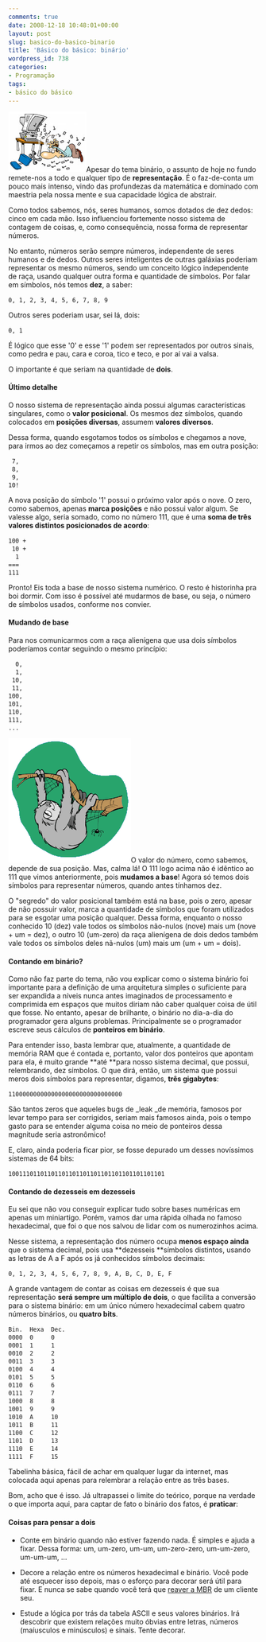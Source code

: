 ```yaml
---
comments: true
date: 2008-12-18 10:48:01+00:00
layout: post
slug: basico-do-basico-binario
title: 'Básico do básico: binário'
wordpress_id: 738
categories:
- Programação
tags:
- básico do básico
---
```


[![Número um e zero caindo do computador.](/images/numeros-um-e-zero-caindo-do-computador.png)](http://www.illustrationsof.com/details/clipart/8741.html)Apesar do tema binário, o assunto de hoje no fundo remete-nos a todo e qualquer tipo de **representação**. É o faz-de-conta um pouco mais intenso, vindo das profundezas da matemática e dominado com maestria pela nossa mente e sua capacidade lógica de abstrair.

Como todos sabemos, nós, seres humanos, somos dotados de dez dedos: cinco em cada mão. Isso influenciou fortemente nosso sistema de contagem de coisas, e, como consequência, nossa forma de representar números.

No entanto, números serão sempre números, independente de seres humanos e de dedos. Outros seres inteligentes de outras galáxias poderiam representar os mesmo números, sendo um conceito lógico independente de raça, usando qualquer outra forma e quantidade de símbolos. Por falar em símbolos, nós temos **dez**, a saber:

    
    0, 1, 2, 3, 4, 5, 6, 7, 8, 9


Outros seres poderiam usar, sei lá, dois:

    
    0, 1


É lógico que esse '0' e esse '1' podem ser representados por outros sinais, como pedra e pau, cara e coroa, tico e teco, e por aí vai a valsa.

O importante é que seriam na quantidade de **dois**.




#### Último detalhe


O nosso sistema de representação ainda possui algumas características singulares, como o **valor posicional**. Os mesmos dez símbolos, quando colocados em **posições diversas**, assumem **valores diversos**.

Dessa forma, quando esgotamos todos os símbolos e chegamos a nove, para irmos ao dez começamos a repetir os símbolos, mas em outra posição:

    
     7,
     8,
     9,
    10!


A nova posição do símbolo '1' possui o próximo valor após o nove. O zero, como sabemos, apenas **marca posições** e não possui valor algum. Se valesse algo, seria somado, como no número 111, que é uma **soma de três valores distintos posicionados de acordo**:

    
    100 +
     10 +
      1
    ===
    111


Pronto! Eis toda a base de nosso sistema numérico. O resto é historinha pra boi dormir. Com isso é possível até mudarmos de base, ou seja, o número de símbolos usados, conforme nos convier.


#### Mudando de base


Para nos comunicarmos com a raça alienígena que usa dois símbolos poderíamos contar seguindo o mesmo princípio:

    
      0,
      1,
     10,
     11,
    100,
    101,
    110,
    111,
    ...


[![Os bichos-preguiça possuem dois dedos!](/images/bicho-preguica.gif)](http://www.colegiosaofrancisco.com.br/alfa/animais/bicho-preguica.php)O valor do número, como sabemos, depende de sua posição. Mas, calma lá! O 111 logo acima não é idêntico ao 111 que vimos anteriormente, pois **mudamos a base**! Agora só temos dois símbolos para representar números, quando antes tínhamos dez.

O "segredo" do valor posicional também está na base, pois o zero, apesar de não possuir valor, marca a quantidade de símbolos que foram utilizados para se esgotar uma posição qualquer. Dessa forma, enquanto o nosso conhecido 10 (dez) vale todos os símbolos não-nulos (nove) mais um (nove + um = dez), o outro 10 (um-zero) da raça alienígena de dois dedos também vale todos os símbolos deles nã-nulos (um) mais um (um + um = dois).


#### Contando em binário?


Como não faz parte do tema, não vou explicar como o sistema binário foi importante para a definição de uma arquitetura simples o suficiente para ser expandida a níveis nunca antes imaginados de processamento e comprimida em espaços que muitos diriam não caber qualquer coisa de útil que fosse. No entanto, apesar de brilhante, o binário no dia-a-dia do programador gera alguns problemas. Principalmente se o programador escreve seus cálculos de **ponteiros em binário**.

Para entender isso, basta lembrar que, atualmente, a quantidade de memória RAM que é contada e, portanto, valor dos ponteiros que apontam para ela, é muito grande **até **para nosso sistema decimal, que possui, relembrando, dez símbolos. O que dirá, então, um sistema que possui meros dois símbolos para representar, digamos, **três gigabytes**:

    
    11000000000000000000000000000000


São tantos zeros que aqueles bugs de _leak _de memória, famosos por levar tempo para ser corrigidos, seriam mais famosos ainda, pois o tempo gasto para se entender alguma coisa no meio de ponteiros dessa magnitude seria astronômico!

E, claro, ainda poderia ficar pior, se fosse depurado um desses novíssimos sistemas de 64 bits:

    
    10011101101101101101101101101101101101101101




#### Contando de dezesseis em dezesseis


Eu sei que não vou conseguir explicar tudo sobre bases numéricas em apenas um miniartigo. Porém, vamos dar uma rápida olhada no famoso hexadecimal, que foi o que nos salvou de lidar com os numerozinhos acima.

Nesse sistema, a representação dos número ocupa **menos espaço ainda** que o sistema decimal, pois usa **dezesseis **símbolos distintos, usando as letras de A a F após os já conhecidos símbolos decimais:

    
    0, 1, 2, 3, 4, 5, 6, 7, 8, 9, A, B, C, D, E, F


A grande vantagem de contar as coisas em dezesseis é que sua representação **será sempre um múltiplo de dois**, o que facilita a conversão para o sistema binário: em um único número hexadecimal cabem quatro números binários, ou **quatro bits**.

    
    Bin.  Hexa  Dec.
    0000  0     0
    0001  1     1
    0010  2     2
    0011  3     3
    0100  4     4
    0101  5     5
    0110  6     6
    0111  7     7
    1000  8     8
    1001  9     9
    1010  A     10
    1011  B     11
    1100  C     12
    1101  D     13
    1110  E     14
    1111  F     15


Tabelinha básica, fácil de achar em qualquer lugar da internet, mas colocada aqui apenas para relembrar a relação entre as três bases.

Bom, acho que é isso. Já ultrapassei o limite do teórico, porque na verdade o que importa aqui, para captar de fato o binário dos fatos, é **praticar**:


#### Coisas para pensar a dois





	
  * Conte em binário quando não estiver fazendo nada. É simples e ajuda a fixar. Dessa forma: um, um-zero, um-um, um-zero-zero, um-um-zero, um-um-um, ...

	
  * Decore a relação entre os números hexadecimal e binário. Você pode até esquecer isso depois, mas o esforço para decorar será útil para fixar. E nunca se sabe quando você terá que [reaver a MBR](http://www.caloni.com.br/depuracao-da-mbr) de um cliente seu.

	
  * Estude a lógica por trás da tabela ASCII e seus valores binários. Irá descobrir que existem relações muito óbvias entre letras, números (maíusculos e minúsculos) e sinais. Tente decorar.


